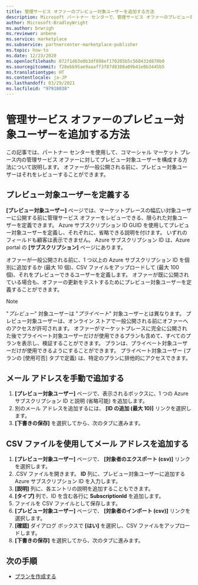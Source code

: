 ```yaml
---
title: 管理サービス オファーのプレビュー対象ユーザーを追加する方法
description: Microsoft パートナー センターで、管理サービス オファーのプレビュー対象ユーザーを追加する方法について説明します。
author: Microsoft-BradleyWright
ms.author: brwrigh
ms.reviewer: anbene
ms.service: marketplace
ms.subservice: partnercenter-marketplace-publisher
ms.topic: how-to
ms.date: 12/23/2020
ms.openlocfilehash: 072f1d63e0b3df898ef170205b5c560432d870b0
ms.sourcegitcommit: f28ebb95ae9aaaff3f87d8388a09b41e0b3445b5
ms.translationtype: HT
ms.contentlocale: ja-JP
ms.lasthandoff: 03/29/2021
ms.locfileid: "97918038"
---
```

# <a name="how-to-add-a-preview-audience-for-your-managed-service-offer"></a>管理サービス オファーのプレビュー対象ユーザーを追加する方法

この記事では、パートナー センターを使用して、コマーシャル マーケット プレース内の管理サービス オファーに対してプレビュー対象ユーザーを構成する方法について説明します。 オファーが一般公開される前に、プレビュー対象ユーザーはそれをレビューすることができます。

## <a name="define-a-preview-audience"></a>プレビュー対象ユーザーを定義する

**[プレビュー対象ユーザー]** ページでは、マーケットプレースの幅広い対象ユーザーに公開する前に管理サービス オファーをレビューできる、限られた対象ユーザーを定義できます。 Azure サブスクリプション ID GUID を使用してプレビュー対象ユーザーを定義し、それぞれに、省略できる説明を付けます。 いずれのフィールドも顧客は表示できません。 Azure サブスクリプション ID は、Azure portal の **[サブスクリプション]** ページにあります。

オファーが一般公開される前に、1 つ以上の Azure サブスクリプション ID を個別に追加するか (最大 10 個)、CSV ファイルをアップロードして (最大 100 個)、それをプレビューできるユーザーを定義します。 オファーが既に公開されている場合も、オファーの更新をテストするためにプレビュー対象ユーザーを定義することができます。

> [!NOTE]
> "*プレビュー*" 対象ユーザーは "*プライベート*" 対象ユーザーとは異なります。 プレビュー対象ユーザーは、オンライン ストアで一般公開される前にオファーへのアクセスが許可されます。 オファーがマーケットプレースに完全に公開された後でプライベート対象ユーザーだけが使用できるプランも含めて、すべてのプランを表示し、検証することができます。 プランは、プライベート対象ユーザーだけが使用できるようにすることができます。 プライベート対象ユーザー (プランの [使用可否] タブで定義) は、特定のプランに排他的にアクセスできます。

## <a name="add-email-addresses-manually"></a>メール アドレスを手動で追加する

1. **[プレビュー対象ユーザー]** ページで、表示されるボックスに、1 つの Azure サブスクリプション ID と説明 (省略可能) を追加します。
2. 別のメール アドレスを追加するには、 **[ID の追加 (最大 10)]** リンクを選択します。
3. **[下書きの保存]** を選択してから、次のタブに進みます。

## <a name="add-email-addresses-using-a-csv-file"></a>CSV ファイルを使用してメール アドレスを追加する

1. **[プレビュー対象ユーザー]** ページで、 **[対象者のエクスポート (csv)]** リンクを選択します。
2. .CSV ファイルを開きます。 **ID** 列に、プレビュー対象ユーザーに追加する Azure サブスクリプション ID を入力します。
3. **[説明]** 列に、各エントリの説明を追加することもできます。
4. **[タイプ]** 列で、ID を含む各行に **SubscriptionId** を追加します。
5. ファイルを CSV ファイルとして保存します。
6. **[プレビュー対象ユーザー]** ページで、 **[対象者のインポート (csv)]** リンクを選択します。
7. **[確認]** ダイアログ ボックスで **[はい]** を選択し、CSV ファイルをアップロードします。
8. **[下書きの保存]** を選択してから、次のタブに進みます。

## <a name="next-steps"></a>次の手順

* [プランを作成する](create-managed-service-offer-plans.md)
